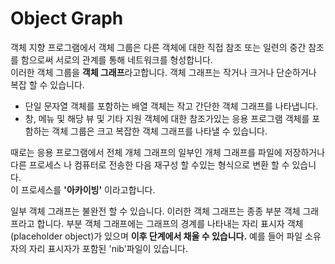 # Object Graph

객체 지향 프로그램에서 객체 그룹은 다른 객체에 대한 직접 참조 또는 일련의 중간 참조를 함으로써 서로의 관계를 통해 네트워크를 형성합니다. 
<br>이러한 객체 그룹을 **객체 그래프**라고합니다. 객체 그래프는 작거나 크거나 단순하거나 복잡 할 수 있습니다. 

* 단일 문자열 객체를 포함하는 배열 객체는 작고 간단한 객체 그래프를 나타냅니다. 
* 창, 메뉴 및 해당 뷰 및 기타 지원 객체에 대한 참조가있는 응용 프로그램 객체를 포함하는 객체 그룹은 크고 복잡한 객체 그래프를 나타낼 수 있습니다.

때로는 응용 프로그램에서 전체 개체 그래프의 일부인 개체 그래프를 파일에 저장하거나 다른 프로세스 나 컴퓨터로 전송한 다음 재구성 할 수있는 형식으로 변환 할 수 있습니다. 
<br>이 프로세스를 **'아카이빙'** 이라고합니다.

일부 객체 그래프는 불완전 할 수 있습니다. 이러한 객체 그래프는 종종 부분 객체 그래프라고 합니다. 부분 객체 그래프에는 그래프의 경계를 나타내는 자리 표시자 객체(placeholder object)가 있으며 **이후 단계에서 채울 수 있습니다.** 
예를 들어 파일 소유자의 자리 표시자가 포함된 'nib'파일이 있습니다.
